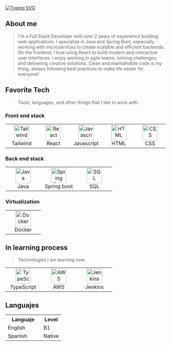 [![Typing SVG](https://readme-typing-svg.herokuapp.com?font=Fira+Code&pause=1000&color=3698F7&center=true&random=false&width=435&lines=Hello+there!!;Welcome+to+Alex's+GitHub)](https://git.io/typing-svg)

<h2 align="left" id="macropower-tech">About me</h2>

> I'm a Full Stack Developer with over 2 years of experience building web applications. I specialize in Java and Spring Boot, especially working with microservices to create scalable and efficient backends. On the frontend, I love using React to build modern and interactive user interfaces. I enjoy working in agile teams, solving challenges, and delivering creative solutions. Clean and maintainable code is my thing, always following best practices to make life easier for everyone!



<h2 align="left">Favorite Tech</h2>

> Tools, languages, and other things that I like to work with.

<h3>Front end stack</h3>

<table align="center">
  <tr align="center">
    </td>
        <td align="center" width="96">
      <a href="#macropower-tech" >
        <img src="https://www.svgrepo.com/show/374118/tailwind.svg" width="48" height="48" alt="Tailwind" />
      </a>
      <br>Tailwind
    </td>
    <td align="center" width="96">
      <a href="#macropower-tech">
        <img src="https://upload.wikimedia.org/wikipedia/commons/a/a7/React-icon.svg" width="48" height="48" alt="React" />
      </a>
      <br>React
    </td>
  
   <td align="center" width="96">
      <a href="#macropower-tech" >
        <img src="https://www.svgrepo.com/show/452045/js.svg" width="48" height="48" alt="Javascript" />
      </a>
      <br>Javascript
    </td>
    <td align="center" width="96">
      <a href="#macropower-tech" >
        <img src="https://www.svgrepo.com/show/452228/html-5.svg" width="48" height="48" alt="HTML" />
      </a>
      <br>HTML
    </td>
     <td align="center" width="96">
      <a href="#macropower-tech" >
        <img src="https://www.svgrepo.com/show/452185/css-3.svg" width="48" height="48" alt="CSS" />
      </a>
      <br>CSS
   
  </tr>
</table>

<h3>Back end stack</h3>

<table align="center">
  <tr>
    <td align="center" width="96">
      <a href="#macropower-tech">
        <img src="https://www.vectorlogo.zone/logos/java/java-icon.svg" width="48" height="48" alt="Java" />
      </a>
      <br>Java
    </td>
    </td>
     <td align="center" width="96">
      <a href="#macropower-tech" >
        <img src="https://www.svgrepo.com/show/376350/spring.svg" width="48" height="48" alt="Spring Boot" />
      </a>
      <br>Spring boot
    </td>
   </td>
    <td align="center" width="96"> 
      <a href="#macropower-tech" >
        <img src="https://www.svgrepo.com/show/331760/sql-database-generic.svg" width="48" height="48" alt="SQL" />
      </a>
      <br>SQL
    </td>
 
</table>

<h3 align="left" id="macropower-tech">Virtualization</h2>

<table align="center">
  <tr >
    <td align="center" width="96">
      <a href="#macropower-tech">
        <img src="https://www.svgrepo.com/show/452192/docker.svg" width="48" height="48" alt="Docker" />
      </a>
      <br>Docker
    </td>

</table>





<h2 align="left" id="macropower-tech">In learning process</h2>

> Technologies I am learning now.

<table align="center">
  <tr >
    </td>
  <td align="center" width="96">
      <a href="#macropower-tech">
        <img src="https://upload.wikimedia.org/wikipedia/commons/4/4c/Typescript_logo_2020.svg" width="48" height="48" alt="TypeScript" />
      </a>
      <br>TypeScript
    </td>   
       <td align="center" width="96">
      <a href="#macropower-tech" >
        <img src="https://www.svgrepo.com/show/448266/aws.svg" width="48" height="48" alt="AWS" />
      </a>
      <br>AWS
    </td>
    <td align="center" width="96">
      <a href="#macropower-tech" >
        <img src="https://www.svgrepo.com/show/373699/jenkins.svg" width="48" height="48" alt="Jenkins" />
      </a>
      <br>Jenkins
    </td>

</table>


<h2 align="left" id="macropower-tech">Languajes</h2>

<table align="center">
  <tr width="96">
    <th width="96">Languaje</th>
    <th>Level</th>
  </tr>
  <tr>
     <td>English</td>
      <td>B1</td>
  </tr>
 <tr>
     <td>Spanish</td>
      <td>Native</td>
  </tr>
</table>
